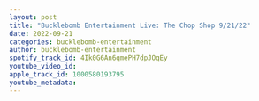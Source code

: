 ```yaml
---
layout: post
title: "Bucklebomb Entertainment Live: The Chop Shop 9/21/22"
date: 2022-09-21
categories: bucklebomb-entertainment
author: bucklebomb-entertainment
spotify_track_id: 4Ik0G6An6qmePH7dpJOqEy
youtube_video_id: 
apple_track_id: 1000580193795
youtube_metadata: 
---
```

